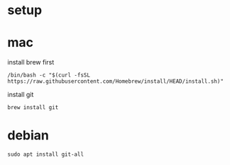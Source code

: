 # setup

# mac


install brew first

```
/bin/bash -c "$(curl -fsSL https://raw.githubusercontent.com/Homebrew/install/HEAD/install.sh)"
```

install git

```
brew install git
```





# debian

```
sudo apt install git-all
```

